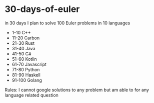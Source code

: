 # 30-days-of-euler
in 30 days I plan to solve 100 Euler problems in 10 languages

- 1-10 C++
- 11-20 Carbon
- 21-30 Rust
- 31-40 Java
- 41-50 C#
- 51-60 Kotlin
- 61-70 Javascript
- 71-80 Python
- 81-90 Haskell
- 91-100 Golang

Rules:
I cannot google solutions to any problem but am able to for any language related question
